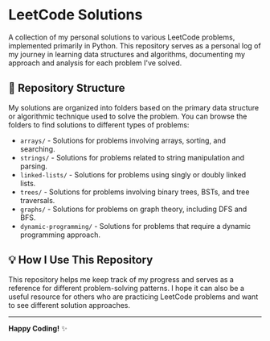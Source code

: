 # LeetCode Solutions

A collection of my personal solutions to various LeetCode problems, implemented primarily in Python. This repository serves as a personal log of my journey in learning data structures and algorithms, documenting my approach and analysis for each problem I've solved.

## 📁 Repository Structure

My solutions are organized into folders based on the primary data structure or algorithmic technique used to solve the problem. You can browse the folders to find solutions to different types of problems:

- `arrays/` - Solutions for problems involving arrays, sorting, and searching.
- `strings/` - Solutions for problems related to string manipulation and parsing.
- `linked-lists/` - Solutions for problems using singly or doubly linked lists.
- `trees/` - Solutions for problems involving binary trees, BSTs, and tree traversals.
- `graphs/` - Solutions for problems on graph theory, including DFS and BFS.
- `dynamic-programming/` - Solutions for problems that require a dynamic programming approach.

## 💡 How I Use This Repository

This repository helps me keep track of my progress and serves as a reference for different problem-solving patterns. I hope it can also be a useful resource for others who are practicing LeetCode problems and want to see different solution approaches.

---

**Happy Coding!** ✨
